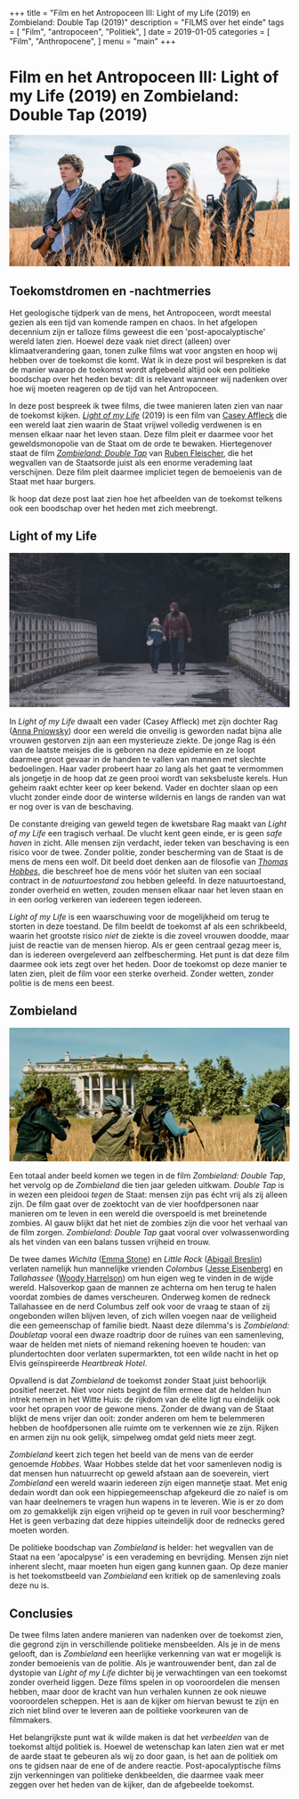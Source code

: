 +++
title = "Film en het Antropoceen III: Light of my Life (2019) en Zombieland: Double Tap (2019)"
description = "FILMS over het einde"
tags = [
    "Film",
    "antropoceen",
    "Politiek",
]
date = 2019-01-05
categories = [
    "Film",
    "Anthropocene",
]
menu = "main"
+++
 
# Film en het Antropoceen III: Light of my Life (2019) en Zombieland: Double Tap (2019)

![](https://github.com/Boreque/deklos/blob/master/static/images/zombieland.jpg?raw=true)

## Toekomstdromen en -nachtmerries

Het geologische tijdperk van de mens, het Antropoceen, wordt meestal
gezien als een tijd van komende rampen en chaos. In het afgelopen
decennium zijn er talloze films geweest die een 'post-apocalyptische'
wereld laten zien. Hoewel deze vaak niet direct (alleen) over
klimaatverandering gaan, tonen zulke films wat voor angsten en hoop
wij hebben over de toekomst die komt. Wat ik in deze post wil bespreken
is dat de manier waarop de toekomst wordt afgebeeld altijd ook een
politieke boodschap over het heden bevat: dit is relevant wanneer wij
nadenken over hoe wij moeten reageren op de tijd van het Antropoceen. 

In deze post bespreek ik twee films, die twee manieren laten zien van naar
de toekomst kijken. [*Light of my Life*](https://www.imdb.com/title/tt6063090/) (2019) is een film van
[Casey Affleck](https://www.imdb.com/name/nm0000729/?ref_=fn_al_nm_1) die
een wereld laat zien waarin de Staat vrijwel volledig verdwenen is en
mensen elkaar naar het leven staan. Deze film pleit er daarmee voor het
geweldsmonopolie van de Staat om de orde te bewaken. Hiertegenover staat
de film [*Zombieland: Double Tap*](2019) van [Ruben Fleischer](https://www.imdb.com/name/nm0281508/?ref_=nv_sr_srsg_0), die
het wegvallen van de Staatsorde juist als een enorme verademing laat
verschijnen. Deze film pleit daarmee impliciet tegen de bemoeienis van de
Staat met haar burgers. 

Ik hoop dat deze post laat zien hoe het afbeelden van de toekomst telkens
ook een boodschap over het heden met zich meebrengt. 

## Light of my Life

![](https://github.com/Boreque/deklos/blob/master/static/images/Light_of_my_life.png?raw=true)

In *Light of my Life* dwaalt een vader (Casey Affleck) met zijn dochter
Rag ([Anna Pniowsky](https://www.imdb.com/name/nm6370548/?ref_=tt_cl_t1))
door een wereld die onveilig is geworden nadat bijna alle vrouwen
gestorven zijn aan een mysterieuze ziekte. De jonge Rag is één van de
laatste meisjes die is geboren na deze epidemie en ze loopt daarmee groot gevaar in de handen
te vallen van mannen met slechte bedoelingen. Haar vader probeert haar zo
lang als het gaat te vermommen als jongetje in de hoop dat ze geen prooi wordt van seksbeluste kerels. Hun geheim raakt echter keer
op keer bekend. Vader en dochter slaan op een vlucht zonder einde door de
winterse wildernis en langs de randen van wat er nog over is van de beschaving.

De constante dreiging van geweld tegen de kwetsbare Rag maakt van *Light
of my Life* een tragisch verhaal. De vlucht  kent
geen einde, er is geen *safe haven* in zicht. Alle mensen zijn verdacht,
ieder teken van beschaving is een risico voor de twee. Zonder politie,
zonder bescherming van de Staat is de mens de mens een wolf. Dit beeld
doet denken aan de filosofie van [*Thomas Hobbes*](https://plato.stanford.edu/entries/hobbes/), die beschreef hoe de
mens vóór het sluiten van een sociaal contract in de *natuurtoestand* zou
hebben geleefd. In deze natuurtoestand, zonder overheid en wetten, zouden
mensen elkaar naar het leven staan en in een oorlog verkeren van iedereen
tegen iedereen. 

*Light of my Life* is een waarschuwing voor de mogelijkheid om terug te
storten in deze toestand. De film beeldt de toekomst af als een
schrikbeeld, waarin het grootste risico *niet* de ziekte is die zoveel
vrouwen doodde, maar juist de reactie van de mensen hierop. Als er geen
centraal gezag meer is, dan is iedereen overgeleverd aan zelfbescherming.
Het punt is dat deze film daarmee ook iets zegt over het heden. Door de
toekomst op deze manier te laten zien, pleit de film voor een sterke
overheid. Zonder wetten, zonder politie is de mens een beest. 

## Zombieland

![](https://github.com/Boreque/deklos/blob/master/static/images/zombieland2.JPG?raw=true)

Een totaal ander beeld komen we tegen in de film *Zombieland: Double Tap*,
het vervolg op de  *Zombieland* die tien jaar geleden uitkwam. *Double
Tap* is in wezen een pleidooi *tegen* de Staat: mensen zijn pas écht vrij
als zij alleen zijn. De film gaat over de zoektocht van de vier
hoofdpersonen naar manieren om te leven in een wereld die overspoeld is
met breinetende zombies. Al gauw blijkt dat het niet de zombies zijn die voor het verhaal van de film zorgen. *Zombieland: Double Tap* gaat vooral over
volwassenwording als het vinden van een balans tussen vrijheid en trouw.

De twee dames *Wichita* ([Emma Stone](https://www.imdb.com/name/nm1297015/?ref_=tt_cl_t3)) en *Little
Rock* ([Abigail Breslin](https://www.imdb.com/name/nm1113550/?ref_=tt_cl_t4)) verlaten namelijk hun
mannelijke vrienden *Colombus* ([Jesse Eisenberg](https://www.imdb.com/name/nm0251986/?ref_=nv_sr_srsg_0)) en
*Tallahassee* ([Woody Harrelson](https://www.imdb.com/name/nm0000437/?ref_=tt_cl_t1)) om hun
eigen weg te vinden in de wijde wereld. Halsoverkop gaan de mannen ze achterna om hen terug
te halen voordat zombies de dames verscheuren. Onderweg komen de redneck Tallahassee en de nerd Columbus zelf ook voor de vraag te staan of zij ongebonden
willen blijven leven, of zich willen voegen naar de veiligheid die een
gemeenschap of familie biedt. Naast deze dilemma's is *Zombieland: Doubletap* vooral een dwaze roadtrip
door de ruïnes van een samenleving, waar de helden met niets of niemand
rekening hoeven te houden: van plundertochten door verlaten supermarkten,
tot een wilde nacht in het op Elvis geïnspireerde *Heartbreak Hotel*. 

Opvallend is dat *Zombieland* de toekomst zonder Staat juist
behoorlijk positief neerzet. Niet voor niets begint de film ermee dat de
helden hun intrek nemen in het Witte Huis: de rijkdom van de elite ligt nu
eindelijk ook voor het oprapen voor de gewone mens. Zonder de dwang van
de Staat blijkt de mens vrijer dan ooit: zonder anderen om hem te
belemmeren hebben de hoofdpersonen alle ruimte om te verkennen wie ze
zijn. Rijken en armen zijn nu ook gelijk, simpelweg omdat geld niets meer
zegt.

*Zombieland* keert zich tegen het beeld van de mens van de eerder genoemde *Hobbes*. Waar
Hobbes stelde dat het voor samenleven nodig is dat mensen hun natuurrecht
op geweld afstaan aan de soeverein, viert *Zombieland* een wereld waarin
iedereen zijn eigen mannetje staat. Met enig dedain wordt dan ook een
hippiegemeenschap afgekeurd die zo naïef is om van haar deelnemers te
vragen hun wapens in te leveren. Wie is er zo dom om zo gemakkelijk zijn
eigen vrijheid op te geven in ruil voor bescherming? Het is geen verbazing
dat deze hippies uiteindelijk door de rednecks gered moeten worden.

De politieke boodschap van *Zombieland* is helder: het wegvallen van de
Staat na een 'apocalpyse' is een verademing en bevrijding. Mensen zijn
niet inherent slecht, maar moeten hun eigen gang kunnen gaan. Op deze
manier is het toekomstbeeld van *Zombieland* een kritiek op de samenleving
zoals deze nu is.

## Conclusies

De twee films laten andere manieren van nadenken over de toekomst zien,
die gegrond zijn in verschillende politieke mensbeelden. Als je in de mens
gelooft, dan is *Zombieland* een heerlijke verkenning van wat er mogelijk
is zonder bemoeienis van de politie. Als je wantrouwender bent, dan zal
de dystopie van *Light of my Life* dichter bij je verwachtingen van een
toekomst zonder overheid liggen. Deze films spelen in op vooroordelen die mensen hebben, maar door de kracht van hun verhalen kunnen ze ook nieuwe vooroordelen scheppen. Het is aan de kijker om hiervan bewust te zijn en zich niet blind over te leveren aan de politieke voorkeuren van de filmmakers.

Het belangrijkste punt wat ik wilde maken is dat het *verbeelden* van de
toekomst altijd politiek is. Hoewel de wetenschap kan laten zien wat er
met de aarde staat te gebeuren als wij zo door gaan, is het aan de
politiek om ons te gidsen naar de ene of de andere reactie.
Post-apocalyptische films zijn verkenningen van politieke denkbeelden, die
daarmee vaak meer zeggen over het heden van de kijker, dan de afgebeelde
toekomst. 

